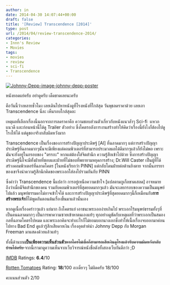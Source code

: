 ```yaml
---
author: in
date: 2014-04-30 14:07:44+00:00
draft: false
title: '[Review] Transcendence [2014]'
type: post
url: /2014/04/review-transcendence-2014/
categories:
- Innn's Review
- Movies
tags:
- movies
- review
- sci-fi
- Transcendence
---
```


[![Johnny-Depp-image-johnny-depp-poster](https://www.cyruszh.com/wp-content/uploads/2014/04/Johnny-Depp-image-johnny-depp-poster.jpg)
](https://www.cyruszh.com/wp-content/uploads/2014/04/Johnny-Depp-image-johnny-depp-poster.jpg)

หนังยอดแย่ครับ อย่าดูครับ เด็ดขาดเลยนะครับ

คือวันนี้ว่างหลายชั่วโมง เลยเดินไปหาหนังดูที่โรงหนังที่ใกล้สุด วันพุธลดราคาด้วย เลยเอา Transcendence นี่ละ เห็นรอบใกล้สุดละ

เหตุผลที่เลือกเรื่องนี้นอกจากการลดราคาคือ ความชอบส่วนตัวเกี่ยวกับหนังแนวล้ำๆ Sci-fi  แหวกแนวดี และก่อนหน้านี้ได้ดู Trailer ตัวอย่าง ซึ่งโคตรอลังการงานสร้างทำให้คิดว่าเรื่องนี้ยังไงก็ต้องไปดูโรงให้ได้ แต่ดูของจริงกลับผิดหวังมาก

<!-- more -->


Transcendence เป็นเรื่องของการสร้างปัญญาประดิษฐ์ [AI] ที่ฉลาดมากๆ แต่การสร้างปัญญาประดิษฐ์ที่ฉลาดมากๆนั้นจะมีเพียงแต่คอมพิวเตอร์ที่สามารถประมวลผลได้ดีมากๆแล้วก็ยังไม่พอ เพราะมันจะยังอยู่ในกรอบของ "ตรรกะ" หากแต่ต้องใส่จิตสำนึก ความรู้สึกเข้าไปด้วย ซึ่งการสร้างปัญญาประดิษฐ์นี้ก็จะมีทั้งฝ่ายที่ชอบและฝ่ายที่ไม่ชอบที่พยายามหยุดการสร้าง; Dr.Will Caster เป็นผู้ที่ได้สร้างคอมพิวเตอร์ที่ฉลาดโคตร [ในหนังเรียกว่า PINN] แต่กลับโดนฝ่ายต่อต้านยิงตาย จากนั้นภรรยาของเขาจึงนำความรู้สึกนึกคิดของพระเอกใส่ลงไปรวมกันกับ PINN

ซึ่งคำว่า Transcendence นี้แปลว่า การอยู่เหนือความเข้าใจ [แปลตามกูเกิ้ลขาดเสลด] อาจหมายถึงว่าเมื่อมีจิตสำนึกของคน รวมกับคอมพิวเตอร์ที่สุดยอดมากๆแล้ว มันจะเลยกรอบของความเป็นมนุษย์ไปแล้ว มนุษย์ธรรมดาไม่อาจเข้าใจได้ และการสร้างปัญญาประดิษฐ์ที่สุดยอดมากๆนี้ก็เหมือนกับ**การสร้างพระเจ้า**ที่ได้พูดกันตอนต้นเรื่องขึ้นมาแล้วนั้นเอง

หากดูเนื้อเรื่องคร่าวๆแล้ว แย่มาก ถึงโคตรแย่ เอาชนะพระเอกง่ายเกินไป พระเอกไร้มนุษย์ธรรมทั้งๆที่เป็นคนฉลาดมากๆ เป็นการพาความซวยเข้าหาตนเองแท้ๆ ทุกอย่างดูขัดกับเหตุผลที่ว่าพระเอกเป็นสมองกลที่ฉลาดโคตรไปหมด และพระเอกคิดจะทำอะไรก็ไม่ยอมบอกนางเอกซึ่งทำให้เนื้อเรื่องจบออกมาค่อนไปทาง Bad End ดูแล้วรู้สึกเสียดายเงิน เรื่องอุตส่าห์นำ Johnny Depp กับ Morgan Freeman มาแสดงด้วยแล้วแท้ๆ

ทั้งนี้ด้านบน**เป็นเพียงความเห็นส่วนตัว**<del>หากใครไม่เชื่อก็สามารถเสียเงินดูโรงแล้วรับความผิดหวังกลับบ้านได้ครับ </del>จากนี้เรามาดูความเห็นจากเว็บวิจารณ์หนังชื่อดังทั้งสองเว็บกันดีกว่า ;D

[IMDB](http://www.imdb.com/title/tt2209764/) Ratings: **6.4**/10

[Rotten Tomatoes](http://www.rottentomatoes.com/m/transcendence_2014/) Rating: **18**/100 อะเดี๋ยวๆ ไม่ผิดครับ 18/100

คะแนนส่วนตัว 2/10




